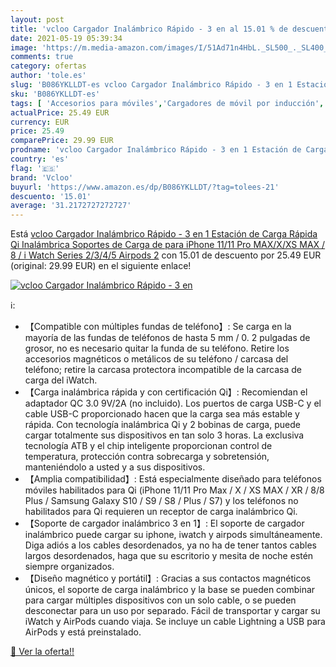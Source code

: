 ```yaml
---
layout: post
title: 'vcloo Cargador Inalámbrico Rápido - 3 en al 15.01 % de descuento'
date: 2021-05-19 05:39:34
image: 'https://m.media-amazon.com/images/I/51Ad71n4HbL._SL500_._SL400_.jpg'
comments: true
category: ofertas
author: 'tole.es'
slug: 'B086YKLLDT-es vcloo Cargador Inalámbrico Rápido - 3 en 1 Estación de...'
sku: 'B086YKLLDT-es'
tags: [ 'Accesorios para móviles','Cargadores de móvil por inducción','Cargadores para móviles','Comunicación móvil y accesorios','Electrónica','iphone','vcloo', ]
actualPrice: 25.49 EUR
currency: EUR
price: 25.49
comparePrice: 29.99 EUR
prodname: 'vcloo Cargador Inalámbrico Rápido - 3 en 1 Estación de Carga Rápida Qi Inalámbrica Soportes de Carga de para iPhone 11/11 Pro MAX/X/XS MAX / 8 / i Watch Series 2/3/4/5 Airpods 2'
country: 'es'
flag: '🇪🇸'
brand: 'Vcloo'
buyurl: 'https://www.amazon.es/dp/B086YKLLDT/?tag=tolees-21'
descuento: '15.01'
average: '31.2172727272727'
---
```


Está [vcloo Cargador Inalámbrico Rápido - 3 en 1 Estación de Carga Rápida Qi Inalámbrica Soportes de Carga de para iPhone 11/11 Pro MAX/X/XS MAX / 8 / i Watch Series 2/3/4/5 Airpods 2](https://www.amazon.es/dp/B086YKLLDT/?tag=tolees-21) con 15.01 de descuento por 25.49 EUR (original: 29.99 EUR) en el siguiente enlace!

[![vcloo Cargador Inalámbrico Rápido - 3 en](https://m.media-amazon.com/images/I/51Ad71n4HbL._SL500_._SL400_.jpg)](https://www.amazon.es/dp/B086YKLLDT/?tag=tolees-21)

ℹ️:

- 【Compatible con múltiples fundas de teléfono】: Se carga en la mayoría de las fundas de teléfonos de hasta 5 mm / 0. 2 pulgadas de grosor, no es necesario quitar la funda de su teléfono. Retire los accesorios magnéticos o metálicos de su teléfono / carcasa del teléfono; retire la carcasa protectora incompatible de la carcasa de carga del iWatch.
- 【Carga inalámbrica rápida y con certificación Qi】: Recomiendan el adaptador QC 3.0 9V/2A (no incluido). Los puertos de carga USB-C y el cable USB-C proporcionado hacen que la carga sea más estable y rápida. Con tecnología inalámbrica Qi y 2 bobinas de carga, puede cargar totalmente sus dispositivos en tan solo 3 horas. La exclusiva tecnología ATB y el chip inteligente proporcionan control de temperatura, protección contra sobrecarga y sobretensión, manteniéndolo a usted y a sus dispositivos.
- 【Amplia compatibilidad】: Está especialmente diseñado para teléfonos móviles habilitados para Qi (iPhone 11/11 Pro Max / X / XS MAX / XR / 8/8 Plus / Samsung Galaxy S10 / S9 / S8 / Plus / S7) y los teléfonos no habilitados para Qi requieren un receptor de carga inalámbrico Qi.
- 【Soporte de cargador inalámbrico 3 en 1】: El soporte de cargador inalámbrico puede cargar su iphone, iwatch y airpods simultáneamente. Diga adiós a los cables desordenados, ya no ha de tener tantos cables largos desordenados, haga que su escritorio y mesita de noche estén siempre organizados.
- 【Diseño magnético y portátil】: Gracias a sus contactos magnéticos únicos, el soporte de carga inalámbrico y la base se pueden combinar para cargar múltiples dispositivos con un solo cable, o se pueden desconectar para un uso por separado. Fácil de transportar y cargar su iWatch y AirPods cuando viaja. Se incluye un cable Lightning a USB para AirPods y está preinstalado.

[🛒 Ver la oferta!!](https://www.amazon.es/dp/B086YKLLDT/?tag=tolees-21)
